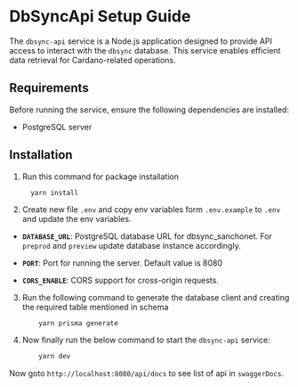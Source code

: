 # DbSyncApi Setup Guide

The `dbsync-api` service is a Node.js application designed to provide API access to interact with the `dbsync` database. This service enables efficient data retrieval for Cardano-related operations.

## Requirements
Before running the service, ensure the following dependencies are installed:
- PostgreSQL server

## Installation
1. Run this command for package installation
    ```shell
      yarn install
    ```
2. Create new file `.env` and copy env variables form `.env.example` to `.env` and update the env variables.
- **`DATABASE_URL`**: PostgreSQL database URL for dbsync_sanchonet. For `preprod` and `preview` update database instance accordingly.

- **`PORT`**: Port for running the server. Default value is 8080
- **`CORS_ENABLE`**:  CORS support for cross-origin requests.
 
3. Run the following command to generate the database client and creating the required table mentioned in schema    
    ```bash
        yarn prisma generate
    ```

4. Now finally run the below command to start the `dbsync-api` service:
    ```bash
        yarn dev
    ```
   
Now goto `http://localhost:8080/api/docs` to see list of api in `swaggerDocs`.
